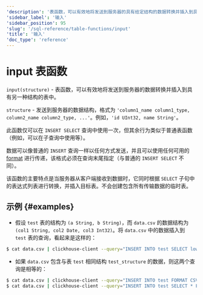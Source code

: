 ```yaml
---
'description': '表函数，可以有效地将发送到服务器的具有给定结构的数据转换并插入到具有另一结构的表中。'
'sidebar_label': '输入'
'sidebar_position': 95
'slug': '/sql-reference/table-functions/input'
'title': '输入'
'doc_type': 'reference'
---
```



# input 表函数

`input(structure)` - 表函数，可以有效地将发送到服务器的数据转换并插入到具有另一种结构的表中。

`structure` - 发送到服务器的数据结构，格式为 `'column1_name column1_type, column2_name column2_type, ...'`。例如，`'id UInt32, name String'`。

此函数仅可以在 `INSERT SELECT` 查询中使用一次，但其余行为类似于普通表函数（例如，可以在子查询中使用等）。

数据可以像普通的 `INSERT` 查询一样以任何方式发送，并且可以使用任何可用的 [format](/sql-reference/formats) 进行传递，该格式必须在查询末尾指定（与普通的 `INSERT SELECT` 不同）。

该函数的主要特点是当服务器从客户端接收到数据时，它同时根据 `SELECT` 子句中的表达式列表进行转换，并插入目标表。不会创建包含所有传输数据的临时表。

## 示例 {#examples}

- 假设 `test` 表的结构为 `(a String, b String)`，而 `data.csv` 的数据结构为 `(col1 String, col2 Date, col3 Int32)`。将 `data.csv` 中的数据插入到 `test` 表的查询，看起来是这样的：

<!-- -->

```bash
$ cat data.csv | clickhouse-client --query="INSERT INTO test SELECT lower(col1), col3 * col3 FROM input('col1 String, col2 Date, col3 Int32') FORMAT CSV";
```

- 如果 `data.csv` 包含与表 `test` 相同结构 `test_structure` 的数据，则这两个查询是相等的：

<!-- -->

```bash
$ cat data.csv | clickhouse-client --query="INSERT INTO test FORMAT CSV"
$ cat data.csv | clickhouse-client --query="INSERT INTO test SELECT * FROM input('test_structure') FORMAT CSV"
```
